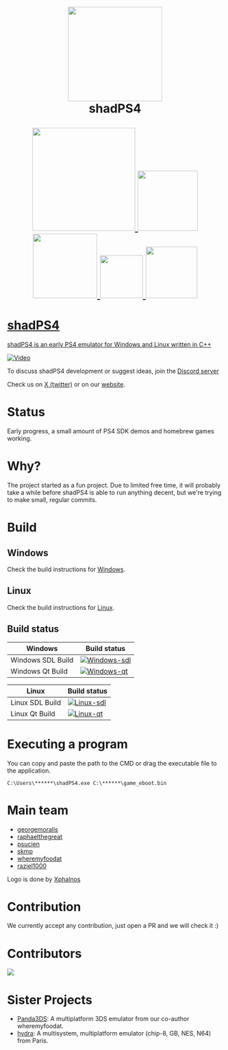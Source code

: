 <!--
SPDX-FileCopyrightText: 2024 shadPS4 Emulator Project
SPDX-License-Identifier: GPL-2.0-or-later
-->

<h1 align="center">
  <br>
  <a href="https://shadps4.net/"><img src="https://github.com/shadps4-emu/shadPS4/blob/main/.github/shadps4.png" width="220"></a>
  <br>
  <b>shadPS4</b>
  <br>

<p align="center">

 <a href="https://discord.gg/MyZRaBngxA">
        <img src="https://img.shields.io/discord/1080089157554155590?color=5865F2&label=shadPS4 Discord&logo=Discord&logoColor=white" width="240">

 <a href="https://github.com/shadps4-emu/shadPS4/releases/latest">
        <img src="https://img.shields.io/github/downloads/shadps4-emu/shadPS4/total.svg" width="140">

 <a href="https://shadps4.net/">
        <img src="https://img.shields.io/badge/shadPS4-website-8A2BE2" width="150">

 <a href="https://x.com/shadps4">
        <img src="https://img.shields.io/badge/-Join%20us-black?logo=X&logoColor=white" width="100">

 <a href="https://github.com/shadps4-emu/shadPS4/stargazers">
        <img src="https://img.shields.io/github/stars/shadps4-emu/shadPS4" width="120">

# shadPS4

shadPS4 is an early PS4 emulator for Windows and Linux written in C++

[![Video](http://img.youtube.com/vi/AAHoNzhHyCU/0.jpg)](https://www.youtube.com/watch?v=AAHoNzhHyCU)

To discuss shadPS4 development or suggest ideas, join the [Discord server](https://discord.gg/MyZRaBngxA)

Check us on [X (twitter)](https://x.com/shadps4) or on our [website](https://shadps4.net/).

# Status

Early progress, a small amount of PS4 SDK demos and homebrew games working.

# Why?

The project started as a fun project. Due to limited free time, it will probably take a while before shadPS4 is able to run anything decent, but we're trying to make small, regular commits.

# Build

## Windows

Check the build instructions for [Windows](https://github.com/shadps4-emu/shadPS4/blob/main/documents/building-windows.md).

## Linux

Check the build instructions for [Linux](https://github.com/shadps4-emu/shadPS4/blob/main/documents/linux_building.md).

## Build status

|Windows|Build status|
|--------|------------|
|Windows SDL Build|[![Windows-sdl](https://github.com/shadps4-emu/shadPS4/actions/workflows/windows.yml/badge.svg)](https://github.com/shadps4-emu/shadPS4/actions/workflows/windows.yml)
|Windows Qt Build|[![Windows-qt](https://github.com/shadps4-emu/shadPS4/actions/workflows/windows-qt.yml/badge.svg)](https://github.com/shadps4-emu/shadPS4/actions/workflows/windows-qt.yml)

|Linux|Build status|
|--------|------------|
|Linux SDL Build|[![Linux-sdl](https://github.com/shadps4-emu/shadPS4/actions/workflows/linux.yml/badge.svg)](https://github.com/shadps4-emu/shadPS4/actions/workflows/linux.yml)
|Linux Qt Build|[![Linux-qt](https://github.com/shadps4-emu/shadPS4/actions/workflows/linux-qt.yml/badge.svg)](https://github.com/shadps4-emu/shadPS4/actions/workflows/linux-qt.yml)

# Executing a program

You can copy and paste the path to the CMD or drag the executable file to the application.
```
C:\Users\******\shadPS4.exe C:\******\game_eboot.bin
```

# Main team

- [georgemoralis](https://github.com/georgemoralis)
- [raphaelthegreat](https://github.com/raphaelthegreat)
- [psucien](https://github.com/psucien)
- [skmp](https://github.com/skmp)
- [wheremyfoodat](https://github.com/wheremyfoodat)
- [raziel1000](https://github.com/raziel1000)

Logo is done by [Xphalnos](https://github.com/Xphalnos)

# Contribution

We currently accept any contribution, just open a PR and we will check it :)

# Contributors

<a href="https://github.com/shadps4-emu/shadPS4/graphs/contributors">
  <img src="https://contrib.rocks/image?repo=shadps4-emu/shadPS4&max=15" />
</a>

# Sister Projects

- [Panda3DS](https://github.com/wheremyfoodat/Panda3DS): A multiplatform 3DS emulator from our co-author wheremyfoodat.
- [hydra](https://github.com/hydra-emu/hydra): A multisystem, multiplatform emulator (chip-8, GB, NES, N64) from Paris.
